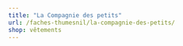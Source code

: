```yaml
---
title: "La Compagnie des petits"
url: /faches-thumesnil/la-compagnie-des-petits/
shop: vêtements
---
```

